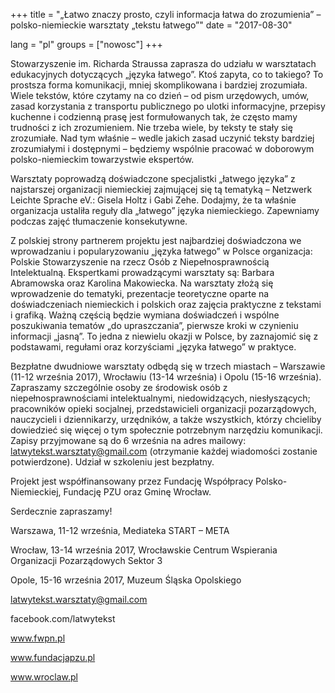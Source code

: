 +++
title = "„Łatwo znaczy prosto, czyli informacja łatwa do zrozumienia” – polsko-niemieckie warsztaty „tekstu łatwego”" 
date = "2017-08-30"

lang = "pl"
groups = ["nowosc"]
+++

Stowarzyszenie im. Richarda Straussa zaprasza do udziału w warsztatach edukacyjnych dotyczących „języka łatwego”.
Ktoś zapyta, co to takiego? To prostsza forma komunikacji, mniej skomplikowana i bardziej zrozumiała.
Wiele tekstów, które czytamy na co dzień – od  pism urzędowych, umów, zasad korzystania z transportu publicznego po ulotki informacyjne, przepisy kuchenne i codzienną prasę jest formułowanych tak, że często mamy trudności z ich zrozumieniem. Nie trzeba wiele, by teksty te stały się zrozumiałe. Nad tym właśnie – wedle jakich zasad uczynić teksty bardziej zrozumiałymi i dostępnymi – będziemy wspólnie pracować w doborowym polsko-niemieckim towarzystwie ekspertów.

Warsztaty poprowadzą doświadczone specjalistki „łatwego języka” z najstarszej organizacji niemieckiej zajmującej się tą tematyką – Netzwerk Leichte Sprache eV.: Gisela Holtz i Gabi Zehe. Dodajmy, że ta właśnie organizacja ustaliła reguły dla „łatwego” języka niemieckiego. Zapewniamy podczas zajęć tłumaczenie konsekutywne.

Z polskiej strony partnerem projektu jest najbardziej doświadczona we wprowadzaniu i popularyzowaniu „języka łatwego” w Polsce  organizacja: Polskie Stowarzyszenie na rzecz Osób z Niepełnosprawnością Intelektualną. Ekspertkami prowadzącymi warsztaty są: Barbara Abramowska oraz Karolina Makowiecka. 
Na warsztaty złożą się wprowadzenie do tematyki, prezentacje teoretyczne oparte na doświadczeniach niemieckich i polskich oraz zajęcia praktyczne z tekstami i grafiką. Ważną częścią będzie wymiana  doświadczeń i wspólne poszukiwania tematów „do upraszczania”, pierwsze kroki w czynieniu informacji „jasną”.
To jedna z niewielu okazji w Polsce, by zaznajomić się z podstawami, regułami oraz korzyściami „języka łatwego” w praktyce.

Bezpłatne dwudniowe warsztaty odbędą się w trzech miastach – Warszawie (11-12 września 2017), Wrocławiu (13-14 września) i Opolu (15-16 września). Zapraszamy szczególnie osoby ze środowisk osób z niepełnosprawnościami intelektualnymi, niedowidzących, niesłyszących; pracowników opieki socjalnej, przedstawicieli organizacji pozarządowych, nauczycieli i dziennikarzy, urzędników, a także wszystkich, którzy chcieliby dowiedzieć się więcej o tym społecznie potrzebnym narzędziu komunikacji.
Zapisy przyjmowane są do 6 września na adres mailowy: latwytekst.warsztaty@gmail.com (otrzymanie każdej wiadomości zostanie potwierdzone). Udział w szkoleniu jest bezpłatny.

Projekt jest współfinansowany przez Fundację Współpracy Polsko-Niemieckiej, Fundację PZU oraz Gminę Wrocław.

Serdecznie zapraszamy!

Warszawa, 11-12 września, Mediateka START – META

Wrocław, 13-14 września 2017, Wrocławskie Centrum Wspierania Organizacji Pozarządowych Sektor 3 

Opole, 15-16 września 2017, Muzeum Śląska Opolskiego

latwytekst.warsztaty@gmail.com

facebook.com/latwytekst

www.fwpn.pl

www.fundacjapzu.pl

www.wroclaw.pl
